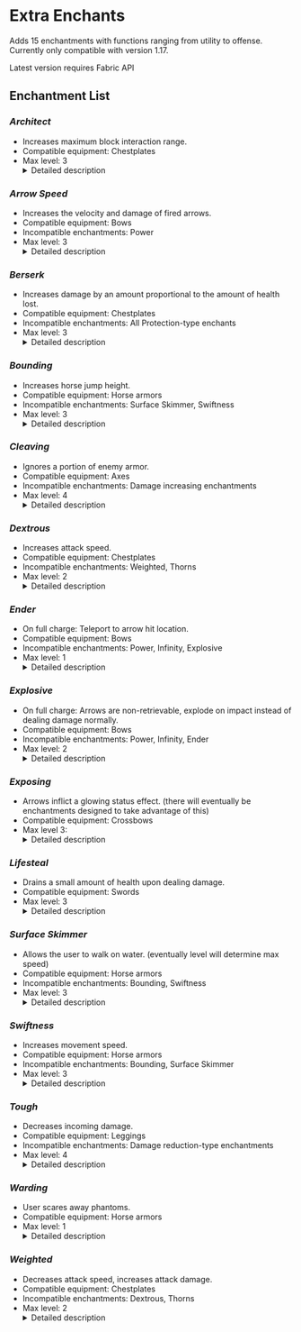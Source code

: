 # Extra Enchants

Adds 15 enchantments with functions ranging from utility to offense. Currently only compatible with version 1.17.

Latest version requires Fabric API

## Enchantment List

### *Architect*
- Increases maximum block interaction range.
- Compatible equipment: Chestplates
- Max level: 3<details><summary>Detailed description</summary>+1.0 range per level. Only applies to block placement/destruction, not attacking.\
The effect scales infinitely.</details>

### *Arrow Speed*
- Increases the velocity and damage of fired arrows.
- Compatible equipment: Bows
- Incompatible enchantments: Power
- Max level: 3<details><summary>Detailed description</summary>Increases arrow velocity by 15% and adds 0.25 to the arrow's damage attribute per level. Roughly equivalent to Power at the same level.\
The effect scales infinitely, but levels beyond 4 may result in visual bugs and quirky arrow behavior.</details>

### *Berserk*
- Increases damage by an amount proportional to the amount of health lost.
- Compatible equipment: Chestplates
- Incompatible enchantments: All Protection-type enchants
- Max level: 3<details><summary>Detailed description</summary>
Extra damage is added directly. The precise formula for determining the amount of damage added is the following:\
(maxhealth-remhealth) * (lvl^2) / (2 \* lvl^2 + 4)\
This equates to about 16.7% of lost health at level 1, 33.3% of lost health at level 2, and 40.9% of lost health at level 3.\
The effect scales infinitely, and damage added approaches but never reaches 50% of lost health.</details>

### *Bounding*
- Increases horse jump height.
- Compatible equipment: Horse armors
- Incompatible enchantments: Surface Skimmer, Swiftness
- Max level: 3<details><summary>Detailed description</summary>Increases horse jump height by 10% per level.\
Effect technically scales infinitely, but horse jump mechanics have an upper limit for jump height.</details>

### *Cleaving*
- Ignores a portion of enemy armor.
- Compatible equipment: Axes
- Incompatible enchantments: Damage increasing enchantments
- Max level: 4<details><summary>Detailed description</summary>The amount of armor ignored scales with level, with diminishing returns. The precise formula for determining the percentage ignored is the following:\
1.8 * (lvl / (2 * lvl + 4))\
This equates to 30% armor ignored at level 1, 45% armor ignored at level 2, 54% armor ignored at level 3, and 60% armor ignored at level 4.\
Effect scales infinitely, and armor ignored approaches but never reaches 90%.</details>

### *Dextrous*
- Increases attack speed.
- Compatible equipment: Chestplates
- Incompatible enchantments: Weighted, Thorns
- Max level: 2<details><summary>Detailed description</summary>Increases attack speed by 10% per level.\
Effect scales infinitely.</details>

### *Ender*
- On full charge: Teleport to arrow hit location.
- Compatible equipment: Bows
- Incompatible enchantments: Power, Infinity, Explosive
- Max level: 1<details><summary>Detailed description</summary>Teleports the user to the arrow's location and inflicts the user with 2 fall damage if it hits the ground. If the arrow hits a mob, it will instead teleport the user to the mob and inflict 1 fall damage.\
Effect does not scale.</details>

### *Explosive*
- On full charge: Arrows are non-retrievable, explode on impact instead of dealing damage normally.
- Compatible equipment: Bows
- Incompatible enchantments: Power, Infinity, Ender
- Max level: 2<details><summary>Detailed description</summary>The resultant explosion has a power of lvl / 2 + 0.5, if the arrow hits the ground. The explosion power will match the level on direct hits. Power is unconditionally halved during the vulnerable part of the dragon's perching phase. None of the explosions deal block damage. (This will eventually be configurable)\
The effect scales infinitely. At higher levels, due to explosion mechanics, it is possible to trap the Ender Dragon in an infinite loop during its perching phase.</details>

### *Exposing*
- Arrows inflict a glowing status effect. (there will eventually be enchantments designed to take advantage of this)
- Compatible equipment: Crossbows
- Max level 3: <details><summary>Detailed description</summary>Inflicts 40 extra ticks, or 2 seconds, of Glowing 20 (no particle) per tick.\
The effect scales infinitely.</details>

### *Lifesteal*
- Drains a small amount of health upon dealing damage.
- Compatible equipment: Swords
- Max level: 3<details><summary>Detailed description</summary>Heals 4% of damage dealt per level. Heal amount has an absolute cap of 3. On kill, directly heals (level) health.\
The healing factor scales infinitely, but is hardcapped at 3 health.</details>

### *Surface Skimmer*
- Allows the user to walk on water. (eventually level will determine max speed)
- Compatible equipment: Horse armors
- Incompatible enchantments: Bounding, Swiftness
- Max level: 3<details><summary>Detailed description</summary>Horses with this equipped will always float in and eventually stand on top of water.\
The effect does not scale. (yet)</details>

### *Swiftness*
- Increases movement speed.
- Compatible equipment: Horse armors
- Incompatible enchantments: Bounding, Surface Skimmer
- Max level: 3<details><summary>Detailed description</summary>Increases horse speed by 10% per level.\
The effect scales infinitely.</details>

### *Tough*
- Decreases incoming damage.
- Compatible equipment: Leggings
- Incompatible enchantments: Damage reduction-type enchantments
- Max level: 4<details><summary>Detailed description</summary>Decreases incoming damage by 3% per level before armor is applied. May be more effective than protection in certain circumstances.\
  The effect scales infinitely.</details>

### *Warding*
- User scares away phantoms.
- Compatible equipment: Horse armors
- Max level: 1<details><summary>Detailed description</summary>Prevents phantoms from swooping/attacking similar to cats, with a smaller area of effect.\
The effect does not scale.</details>

### *Weighted*
- Decreases attack speed, increases attack damage.
- Compatible equipment: Chestplates
- Incompatible enchantments: Dextrous, Thorns
- Max level: 2<details><summary>Detailed description</summary>+20% damage, -15% attack speed per level.\
Effect scales infinitely.</details>